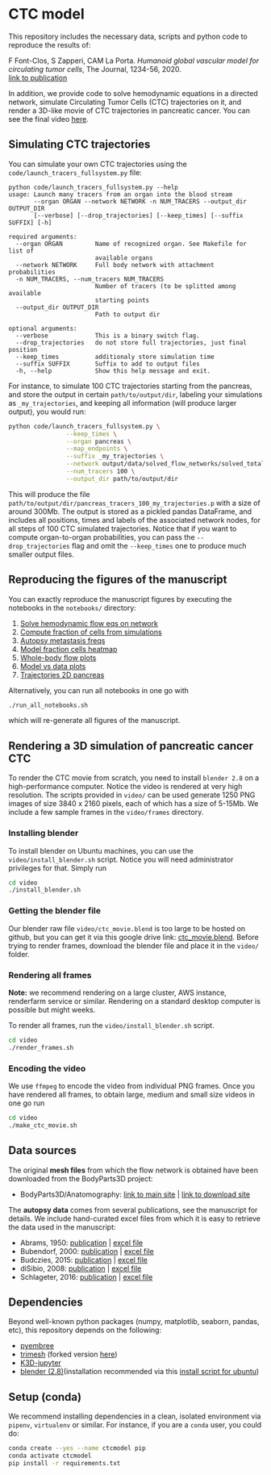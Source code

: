 # CTC model
This repository includes the necessary data, scripts and python code to reproduce the results of:

F Font-Clos, S Zapperi, CAM La Porta. *Humanoid global vascular model for circulating tumor cells*, The Journal, 1234-56, 2020.  
[link to publication](http://add-the-link-when-accepted)

In addition, we provide code to solve hemodynamic equations in a directed network, simulate Circulating Tumor Cells (CTC) trajectories on it, and render a 3D-like movie of CTC trajectories in pancreatic cancer. You can see the final video [here](http://add-link-to-youtube-or-vimeo). 

## Simulating CTC trajectories
You can simulate your own CTC trajectories using the `code/launch_tracers_fullsystem.py` file:
```
python code/launch_tracers_fullsystem.py --help
usage: Launch many tracers from an organ into the blood stream
       --organ ORGAN --network NETWORK -n NUM_TRACERS --output_dir OUTPUT_DIR
       [--verbose] [--drop_trajectories] [--keep_times] [--suffix SUFFIX] [-h]

required arguments:
  --organ ORGAN         Name of recognized organ. See Makefile for list of
                        available organs
  --network NETWORK     Full body network with attachment probabilities
  -n NUM_TRACERS, --num_tracers NUM_TRACERS
                        Number of tracers (to be splitted among available
                        starting points
  --output_dir OUTPUT_DIR
                        Path to output dir

optional arguments:
  --verbose             This is a binary switch flag.
  --drop_trajectories   do not store full trajectories, just final position
  --keep_times          additionaly store simulation time
  --suffix SUFFIX       Suffix to add to output files
  -h, --help            Show this help message and exit.
```
For instance, to simulate 100 CTC trajectories starting from the pancreas, and store the output in certain `path/to/output/dir`, labeling your simulations as `_my_trajectories`, and keeping all information (will produce larger output), you would run:
```bash
python code/launch_tracers_fullsystem.py \
				--keep_times \
				--organ pancreas \
				--map_endpoints \
				--suffix _my_trajectories \
				--network output/data/solved_flow_networks/solved_total_closed.p \
				--num_tracers 100 \
				--output_dir path/to/output/dir
```
This will produce the file `path/to/output/dir/pancreas_tracers_100_my_trajectories.p` with a size of around 300Mb. The output is stored as a pickled pandas DataFrame, and includes all positions, times and labels of the associated network nodes, for all steps of 100 CTC simulated trajectories. Notice that if you want to compute organ-to-organ probabilities, you can pass the `--drop_trajectories` flag and omit the `--keep_times` one to produce much smaller output files. 

## Reproducing the figures of the manuscript
You can exactly reproduce the manuscript figures by executing the notebooks in the `notebooks/` directory:
  1. [Solve hemodynamic flow eqs on network](notebooks/1-solve-hemodynamic-flow-eqs-on-network.ipynb)
  2. [Compute fraction of cells from simulations](notebooks/2-compute-fraction-of-cells-from-simulations.ipynb)
  3. [Autopsy metastasis freqs](notebooks/3-autopsy-metastasis-freqs.ipynb)
  4. [Model fraction cells heatmap](notebooks/4-model-fraction-cells-heatmap.ipynb)
  5. [Whole-body flow plots](notebooks/5-whole-body-flow-plots.ipynb)
  6. [Model vs data plots](notebooks/6-model-data-plots.ipynb)
  7. [Trajectories 2D pancreas](notebooks/7-trajectories-2d-pancreas-liver.ipynb)

Alternatively, you can run all notebooks in one go with 
```bash
./run_all_notebooks.sh
```
which will re-generate all figures of the manuscript.

## Rendering a 3D simulation of pancreatic cancer CTC
To render the CTC movie from scratch, you need to install `blender 2.8` on a high-performance computer. Notice the video is rendered at very high resolution. The scripts provided in `video/` can be used generate 1250 PNG images of size 3840 x 2160 pixels, each of which has a size of 5-15Mb. We include a few sample frames in the `video/frames` directory.

### Installing blender
To install blender on Ubuntu machines, you can use the `video/install_blender.sh` script. Notice you will need administrator privileges for that. Simply run
```bash
cd video
./install_blender.sh
```

### Getting the blender file
Our blender raw file `video/ctc_movie.blend` is too large to be hosted on github, but you can get it via this google drive link: [ctc_movie.blend](https://drive.google.com/open?id=1b95N8FhRqwPo0G7Q-YjtbZiHUNf1w1cE). Before trying to render frames, download the blender file and place it in the `video/` folder.

### Rendering all frames
**Note:** we recommend rendering on a large cluster, AWS instance, renderfarm service or similar. Rendering on a standard desktop computer is possible but might weeks.

To render all frames, run the `video/install_blender.sh` script. 
```bash
cd video
./render_frames.sh
```

### Encoding the video
We use `ffmpeg` to encode the video from individual PNG frames. Once you have rendered all frames, to obtain large, medium and small size videos in one go run
```bash
cd video
./make_ctc_movie.sh
```
## Data sources
The original **mesh files** from which the flow network is obtained have been downloaded from the BodyParts3D project:
+ BodyParts3D/Anatomography: [link to main site](https://lifesciencedb.jp/bp3d/) | [link to download site](https://dbarchive.biosciencedbc.jp/en/bodyparts3d/download.html)

The **autopsy data** comes from several publications, see the manuscript for details. We include hand-curated excel files from which it is easy to retrieve the data used in the manuscript:
+ Abrams, 1950: [publication](http://dx.doi.org/10.1002/1097-0142(1950)3:1%3C74::aid-cncr2820030111%3E3.0.co;2-7) | [excel file](data/metastasis_frequency_data/Abrams1950/Abrams1950-longform-byhand.xlsx)
+ Bubendorf, 2000: [publication](http://dx.doi.org/10.1053/hp.2000.6698) | [excel file](data/metastasis_frequency_data/Bubendorf2000/Bubendorf2000-longform-byhand.xlsx)
+ Budczies, 2015: [publication](http://dx.doi.org/10.18632/oncotarget.2677) | [excel file](data/metastasis_frequency_data/Budczies2015/Budczies2015-longform-byhand.xlsx)
+ diSibio, 2008: [publication](http://dx.doi.org/10.1043/1543-2165(2008)132[931:MPOCRF]2.0.CO;2) | [excel file](data/metastasis_frequency_data/diSibio2008/diSibio2008-longform-byhand.xlsx)
+ Schlageter, 2016: [publication](http://dx.doi.org/10.1159/000446245) | [excel file](data/metastasis_frequency_data/Schlageter2016/Schlageter2016-longform-byhand.xlsx)


## Dependencies
Beyond well-known python packages (numpy, matplotlib, seaborn, pandas, etc), this repository depends on the following: 
+ [pyembree](https://github.com/scopatz/pyembree)
+ [trimesh](https://trimsh.org/) (forked version [here](https://github.com/fontclos/trimesh))
+ [K3D-jupyter](https://github.com/K3D-tools/K3D-jupyter)
+ [blender (2.8)](https://www.blender.org/)(installation recommended via this [install script for ubuntu](video/install_blender.sh))

## Setup (conda)
We recommend installing dependencies in a clean, isolated environment via `pipenv`, `virtualenv` or similar. For instance, if you are a `conda` user, you could do:
```bash
conda create --yes --name ctcmodel pip
conda activate ctcmodel
pip install -r requirements.txt
```

